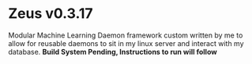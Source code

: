 # Zeus v0.3.17

Modular Machine Learning Daemon framework custom written by me to allow for reusable daemons to sit in my linux server and interact with my database. 
__Build System Pending, Instructions to run will follow__
